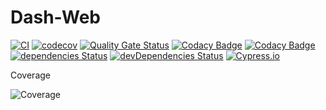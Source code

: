 # Dash-Web

[![CI](https://github.com/ArnaudFlaesch/Dash-Web/actions/workflows/ci.yml/badge.svg)](https://github.com/ArnaudFlaesch/Dash-Web/actions)
[![codecov](https://codecov.io/gh/ArnaudFlaesch/Dash-Web/branch/master/graph/badge.svg)](https://codecov.io/gh/ArnaudFlaesch/Dash-Web)
[![Quality Gate Status](https://sonarcloud.io/api/project_badges/measure?project=ArnaudFlaesch_Dash-Web&metric=alert_status)](https://sonarcloud.io/dashboard?id=ArnaudFlaesch_Dash-Web)
[![Codacy Badge](https://app.codacy.com/project/badge/Grade/cf27de8b276d4064a56509c7cbde4c7e)](https://www.codacy.com/gh/ArnaudFlaesch/Dash-Web/dashboard?utm_source=github.com&amp;utm_medium=referral&amp;utm_content=ArnaudFlaesch/Dash-Web&amp;utm_campaign=Badge_Grade)
[![Codacy Badge](https://app.codacy.com/project/badge/Coverage/cf27de8b276d4064a56509c7cbde4c7e)](https://www.codacy.com/gh/ArnaudFlaesch/Dash-Web/dashboard?utm_source=github.com&utm_medium=referral&utm_content=ArnaudFlaesch/Dash-Web&utm_campaign=Badge_Coverage)
[![dependencies Status](https://david-dm.org/ArnaudFlaesch/Dash-Web/status.svg)](https://david-dm.org/ArnaudFlaesch/Dash-Web)
[![devDependencies Status](https://david-dm.org/ArnaudFlaesch/Dash-Web/dev-status.svg)](https://david-dm.org/ArnaudFlaesch/Dash-Web?type=dev)
[![Cypress.io](https://img.shields.io/badge/tested%20with-Cypress-04C38E.svg)](https://www.cypress.io/)

Coverage

![Coverage](https://codecov.io/gh/ArnaudFlaesch/Dash-Web/branch/master/graphs/sunburst.svg)
